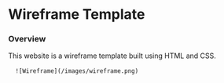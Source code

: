 # Wireframe Template

### Overview
This website is a wireframe template built using HTML and CSS. 

      ![Wireframe](/images/wireframe.png)
